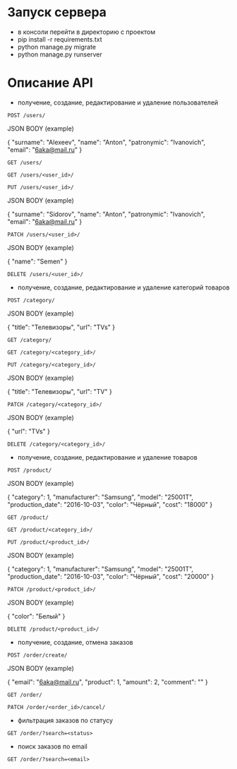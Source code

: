 # Запуск сервера
- в консоли перейти в директорию с проектом
- pip install -r requirements.txt
- python manage.py migrate
- python manage.py runserver

# Описание API

- получение, создание, редактирование и удаление пользователей

`POST /users/`

JSON BODY (example)

{
  "surname": "Alexeev",
	"name": "Anton",
	"patronymic": "Ivanovich",
  "email": "6aka@mail.ru"
}

`GET /users/`

`GET /users/<user_id>/`

`PUT /users/<user_id>/`

JSON BODY (example)

{
  "surname": "Sidorov",
	"name": "Anton",
	"patronymic": "Ivanovich",
  "email": "6aka@mail.ru"
}

`PATCH /users/<user_id>/`

JSON BODY (example)

{
  "name": "Semen"
}

`DELETE /users/<user_id>/`

- получение, создание, редактирование и удаление категорий товаров

`POST /category/`

JSON BODY (example)

{
  "title": "Телевизоры",
	"url": "TVs"
}

`GET /category/`

`GET /category/<category_id>/`

`PUT /category/<category_id>/`

JSON BODY (example)

{
  "title": "Телевизоры",
	"url": "TV"
}

`PATCH /category/<category_id>/`

JSON BODY (example)

{
	"url": "TVs"
}

`DELETE /category/<category_id>/`

- получение, создание, редактирование и удаление товаров

`POST /product/`

JSON BODY (example)

{
  "category": 1,
	"manufacturer": "Samsung",
	"model": "25001T",
	"production_date": "2016-10-03",
	"color": "Чёрный",
	"cost": "18000"
}

`GET /product/`

`GET /product/<category_id>/`

`PUT /product/<product_id>/`

JSON BODY (example)

{
  "category": 1,
	"manufacturer": "Samsung",
	"model": "25001T",
	"production_date": "2016-10-03",
	"color": "Чёрный",
	"cost": "20000"
}

`PATCH /product/<product_id>/`

JSON BODY (example)

{
  "color": "Белый"
}

`DELETE /product/<product_id>/`

- получение, создание, отмена заказов

`POST /order/create/`

JSON BODY (example)

{
  "email": "6aka@mail.ru",
	"product": 1,
	"amount": 2,
  "comment": ""
}

`GET /order/`

`PATCH /order/<order_id>/cancel/`

- фильтрация заказов по статусу

`GET /order/?search=<status>`

- поиск заказов по email

`GET /order/?search=<email>`

